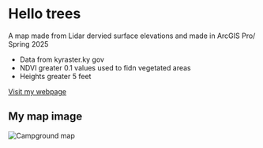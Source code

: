 # Hello trees

A map made from Lidar dervied surface elevations and made in ArcGIS Pro/ Spring 2025

* Data from kyraster.ky gov
* NDVI greater 0.1 values used to fidn vegetated areas 
* Heights greater 5 feet 

[Visit my webpage](https://web.archive.org/web/20250000000000*/outragous%20GIS)



## My map image

![Campground map](https://live.staticflickr.com/3485/3720141971_324155f776_z.jpg)